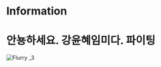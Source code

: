# Information

# 안뇽하세요. 강윤혜임미다. 파이팅
![Flurry _3](https://github.com/user-attachments/assets/407ad2f7-47ed-48ef-bcf4-3f1b8ab7bad2)
